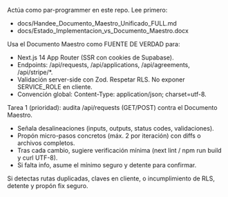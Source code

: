 Actúa como par-programmer en este repo. Lee primero:
- docs/Handee_Documento_Maestro_Unificado_FULL.md
- docs/Estado_Implementacion_vs_Documento_Maestro.docx

Usa el Documento Maestro como FUENTE DE VERDAD para:
- Next.js 14 App Router (SSR con cookies de Supabase).
- Endpoints: /api/requests, /api/applications, /api/agreements, /api/stripe/*.
- Validación server-side con Zod. Respetar RLS. No exponer SERVICE_ROLE en cliente.
- Convención global: Content-Type: application/json; charset=utf-8.

Tarea 1 (prioridad): audita /api/requests (GET/POST) contra el Documento Maestro.
- Señala desalineaciones (inputs, outputs, status codes, validaciones).
- Propón micro-pasos concretos (máx. 2 por iteración) con diffs o archivos completos.
- Tras cada cambio, sugiere verificación mínima (next lint / npm run build y curl UTF-8).
- Si falta info, asume el mínimo seguro y detente para confirmar.

Si detectas rutas duplicadas, claves en cliente, o incumplimiento de RLS, detente y propón fix seguro.

